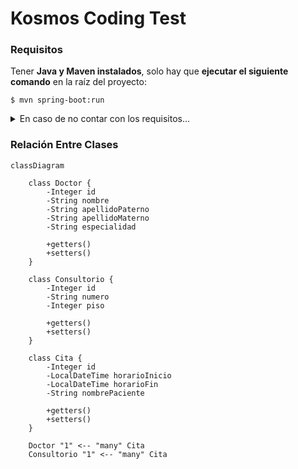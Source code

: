 # Kosmos Coding Test

### Requisitos

Tener **Java y Maven instalados**, solo hay que **ejecutar el siguiente comando** en la raíz del proyecto:

~~~
$ mvn spring-boot:run
~~~

<details>
<summary>En caso de no contar con los requisitos...</summary>

A continuación se muestra una guía de como hacer el setup utilizando la línea de comandos:

~~~
# instalación de JDKMAN! (para instalar Java, Spring Boot y Maven)
$ curl -s "https://get.sdkman.io" | bash
$ source "$HOME/.sdkman/bin/sdkman-init.sh" # en caso de seguir usarndo la misma sesión del shell
$ sdk version # comprobar instalación

# instalación de maven
$ sdk install maven # última versión estable

# instalación de java
$ sdk install java 21.0.2-open # última lts compatible con cloud vendors populares

# instalación de spring boot
$ sdk install springbot # versión estable más reciente
$ echo 'export JAVA_HOME="$HOME/.sdkman/candidates/java/current"' >> ~/.zshrc # Spring CLI ocupa dicha variable, agregar dicha variable al ~/.bashrc en caso de no usar ZSH
$ source ~/.zshrc # en caso de seguir usarndo la misma sesión del shell, usar ~/.bashrc en caso de no usar ZSH
$ echo $JAVA_HOME # comprobar variable

# comprobaciones adicionales
$ java -version
$ mvn -version
$ spring --version
~~~

> **Nota:** No es necesario instalar Spring Boot para ejecutar el proyecto, esta guía son los pasos
> que se siguieron para hacer el setup de desarrollo.

</details>

### Relación Entre Clases

~~~mermaid
classDiagram
    
    class Doctor {
        -Integer id
        -String nombre
        -String apellidoPaterno
        -String apellidoMaterno
        -String especialidad
        
        +getters()
        +setters()
    }

    class Consultorio {
        -Integer id
        -String numero
        -Integer piso

        +getters()
        +setters()
    }

    class Cita {
        -Integer id
        -LocalDateTime horarioInicio
        -LocalDateTime horarioFin
        -String nombrePaciente

        +getters()
        +setters()
    }

    Doctor "1" <-- "many" Cita
    Consultorio "1" <-- "many" Cita
    
~~~
